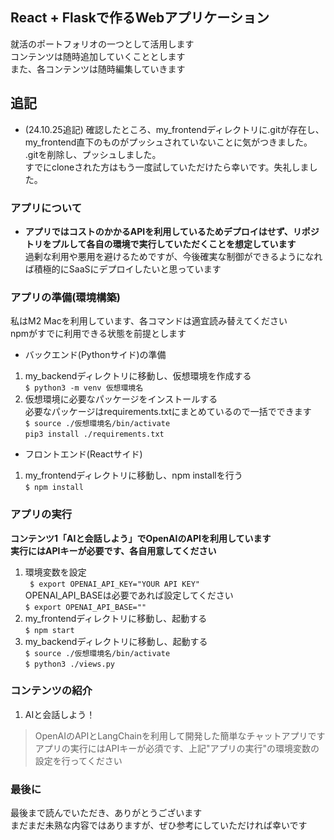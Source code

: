 ## React + Flaskで作るWebアプリケーション  　
就活のポートフォリオの一つとして活用します  
コンテンツは随時追加していくこととします  
また、各コンテンツは随時編集していきます  

## **追記**  
- (24.10.25追記) 確認したところ、my_frontendディレクトリに.gitが存在し、my_frontend直下のものがプッシュされていないことに気がつきました。  
.gitを削除し、プッシュしました。  
すでにcloneされた方はもう一度試していただけたら幸いです。失礼しました。

### アプリについて  
- **アプリではコストのかかるAPIを利用しているためデプロイはせず、リポジトリをプルして各自の環境で実行していただくことを想定しています**  
過剰な利用や悪用を避けるためですが、今後確実な制御ができるようになれば積極的にSaaSにデプロイしたいと思っています  

### アプリの準備(環境構築)  
私はM2 Macを利用しています、各コマンドは適宜読み替えてください  
npmがすでに利用できる状態を前提とします  

- バックエンド(Pythonサイド)の準備  
1. my_backendディレクトリに移動し、仮想環境を作成する  
```$ python3 -m venv 仮想環境名```  
2. 仮想環境に必要なパッケージをインストールする  
必要なパッケージはrequirements.txtにまとめているので一括でできます  
```$ source ./仮想環境名/bin/activate```  
```pip3 install ./requirements.txt```  

- フロントエンド(Reactサイド)  
1. my_frontendディレクトリに移動し、npm installを行う  
```$ npm install```  

### アプリの実行  
**コンテンツ1「AIと会話しよう」でOpenAIのAPIを利用しています**  
**実行にはAPIキーが必要です、各自用意してください**  
1. 環境変数を設定  
``` $ export OPENAI_API_KEY="YOUR API KEY"```  
OPENAI_API_BASEは必要であれば設定してください  
```$ export OPENAI_API_BASE=""```  
2. my_frontendディレクトリに移動し、起動する  
```$ npm start```  
3. my_backendディレクトリに移動し、起動する  
```$ source ./仮想環境名/bin/activate```  
```$ python3 ./views.py```  

### コンテンツの紹介
1. AIと会話しよう！
> OpenAIのAPIとLangChainを利用して開発した簡単なチャットアプリです  
> アプリの実行にはAPIキーが必須です、上記"アプリの実行"の環境変数の設定を行ってください  

### 最後に  
最後まで読んでいただき、ありがとうございます  
まだまだ未熟な内容ではありますが、ぜひ参考にしていただければ幸いです  